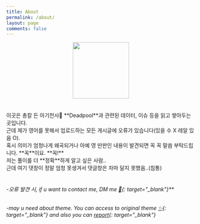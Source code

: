 ```yaml
---
title: About
permalink: /about/
layout: page
comments: false
---
```



<center>
  <img src="https://user-images.githubusercontent.com/74714697/100357357-e9df6b80-3037-11eb-9cdb-fd243f2cb191.png" width="150px" height="150px">
</center>
<br/>
<br/>
이곳은 총칼 든 아기천사👶 **Deadpool**과 관련된 데이터, 이슈 등을 읽고 쌓아두는 곳입니다. <br/>
근데 제가 영어를 못해서 업로드하는 모든 게시글에 오류가 있습니다(있을 수 X 레알 있음 O). <br/>
혹시 의미가 엄청나게 왜곡되거나 아예 영 딴판인 내용이 발견되면 꼭 꼭 말씀 부탁드립니다. **꼭**이요. **꼭!** <br/>
저는 풀이를 더 **정확**하게 알고 싶은 사람.. <br/>
근데 여기 댓창이 정말 엄청 못생겨서 댓글창은 차마 달지 못했음..(침통)
<br/>
<br/>

###### -오류 발견 시, if u want to contact me, DM me [💌](https://twitter.com/yeieje2){: target="_blank"}**
###### -may u need about theme. You can access to original theme [✨](https://github.com/piharpi/jekyll-klise){: target="_blank"} and also you can [report](http://github.com/piharpi/jekyll-klise/issues/new){: target="_blank"}
